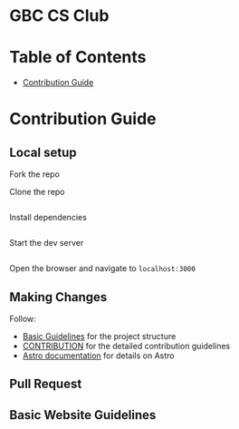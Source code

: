 # GBC CS Club

# Table of Contents

- [Contribution Guide](#contribution-guide)

# Contribution Guide

## Local setup

Fork the repo

Clone the repo

```bash
```

Install dependencies

```bash
```

Start the dev server

```bash
```

Open the browser and navigate to `localhost:3000`

## Making Changes

Follow:
- [Basic Guidelines](#basic-website-guidelines) for the project structure 
- [CONTRIBUTION](CONTRIBUTION.md) for the detailed contribution guidelines
- [Astro documentation](https://docs.astro.build/en/getting-started/) for details on Astro

## Pull Request

## Basic Website Guidelines